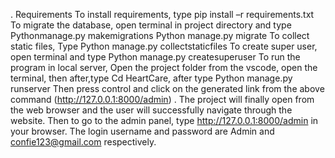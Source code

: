 .
Requirements
To install requirements, type pip install –r requirements.txt
To migrate the database, open terminal in project directory and type
Pythonmanage.py makemigrations
Python manage.py migrate
To collect static files, Type
Python manage.py collectstaticfiles
To create super user, open terminal and type
Python manage.py createsuperuser
To run the program in local server, 
Open the project folder from the vscode, open the terminal, then after,type
Cd HeartCare, after type
Python manage.py runserver
Then press control and click on the generated link from the above command (http://127.0.0.1:8000/admin) . The project will finally open from the web browser and the user will successfully navigate through the website.
Then to go to the admin panel, type 
http://127.0.0.1:8000/admin in your browser.
The login username and password are Admin and confie123@gmail.com respectively. 
